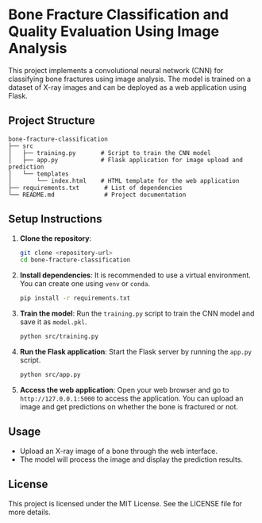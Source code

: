 # Bone Fracture Classification and Quality Evaluation Using Image Analysis

This project implements a convolutional neural network (CNN) for classifying bone fractures using image analysis. The model is trained on a dataset of X-ray images and can be deployed as a web application using Flask.

## Project Structure

```
bone-fracture-classification
├── src
│   ├── training.py       # Script to train the CNN model
│   ├── app.py            # Flask application for image upload and prediction
│   └── templates
│       └── index.html    # HTML template for the web application
├── requirements.txt       # List of dependencies
└── README.md              # Project documentation
```

## Setup Instructions

1. **Clone the repository**:
   ```bash
   git clone <repository-url>
   cd bone-fracture-classification
   ```

2. **Install dependencies**:
   It is recommended to use a virtual environment. You can create one using `venv` or `conda`.
   ```bash
   pip install -r requirements.txt
   ```

3. **Train the model**:
   Run the `training.py` script to train the CNN model and save it as `model.pkl`.
   ```bash
   python src/training.py
   ```

4. **Run the Flask application**:
   Start the Flask server by running the `app.py` script.
   ```bash
   python src/app.py
   ```

5. **Access the web application**:
   Open your web browser and go to `http://127.0.0.1:5000` to access the application. You can upload an image and get predictions on whether the bone is fractured or not.

## Usage

- Upload an X-ray image of a bone through the web interface.
- The model will process the image and display the prediction results.

## License

This project is licensed under the MIT License. See the LICENSE file for more details.